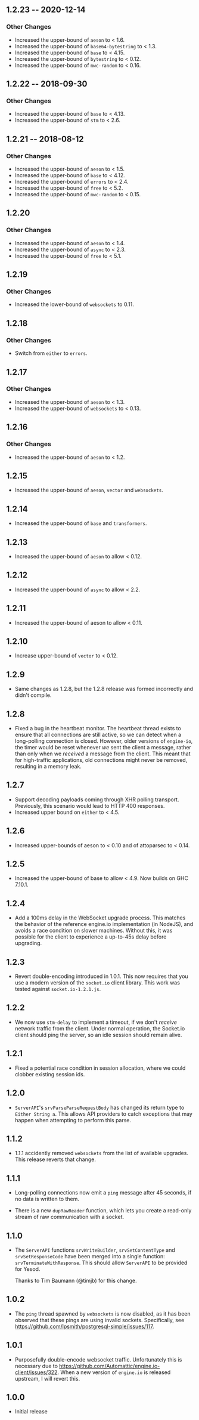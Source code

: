 ## 1.2.23 -- 2020-12-14

### Other Changes

* Increased the upper-bound of `aeson` to < 1.6.
* Increased the upper-bound of `base64-bytestring` to < 1.3.
* Increased the upper-bound of `base` to < 4.15.
* Increased the upper-bound of `bytestring` to < 0.12.
* Increased the upper-bound of `mwc-random` to < 0.16.

## 1.2.22 -- 2018-09-30

### Other Changes

* Increased the upper-bound of `base` to < 4.13.
* Increased the upper-bound of `stm` to < 2.6.

## 1.2.21 -- 2018-08-12

### Other Changes

* Increased the upper-bound of `aeson` to < 1.5.
* Increased the upper-bound of `base` to < 4.12.
* Increased the upper-bound of `errors` to < 2.4.
* Increased the upper-bound of `free` to < 5.2.
* Increased the upper-bound of `mwc-random` to < 0.15.

## 1.2.20

### Other Changes

* Increased the upper-bound of `aeson` to < 1.4.
* Increased the upper-bound of `async` to < 2.3.
* Increased the upper-bound of `free` to < 5.1.

## 1.2.19

### Other Changes

* Increased the lower-bound of `websockets` to 0.11.

## 1.2.18

### Other Changes

* Switch from `either` to `errors`.

## 1.2.17

### Other Changes

* Increased the upper-bound of `aeson` to < 1.3.
* Increased the upper-bound of `websockets` to < 0.13.

## 1.2.16

### Other Changes

* Increased the upper-bound of `aeson` to < 1.2.

## 1.2.15

* Increased the upper-bound of `aeson`, `vector` and `websockets`.

## 1.2.14

* Increased the upper-bound of `base` and `transformers`.

## 1.2.13

* Increased the upper-bound of `aeson` to allow < 0.12.

## 1.2.12

* Increased the upper-bound of `async` to allow < 2.2.

## 1.2.11

* Increased the upper-bound of aeson to allow < 0.11.

## 1.2.10

* Increase upper-bound of `vector` to < 0.12.

## 1.2.9

* Same changes as 1.2.8, but the 1.2.8 release was formed incorrectly and didn't
  compile.

## 1.2.8

* Fixed a bug in the heartbeat monitor. The heartbeat thread exists to ensure
  that all connections are still active, so we can detect when a long-polling
  connection is closed. However, older versions of `engine-io`, the timer would
  be reset whenever *we* sent the client a message, rather than only when we
  *received* a message from the client. This meant that for high-traffic
  applications, old connections might never be removed, resulting in a memory
  leak.

## 1.2.7

* Support decoding payloads coming through XHR polling transport.
  Previously, this scenario would lead to HTTP 400 responses.
* Increased upper bound on `either` to < 4.5.

## 1.2.6

* Increased upper-bounds of aeson to < 0.10 and of attoparsec to < 0.14.

## 1.2.5

* Increased the upper-bound of base to allow < 4.9. Now builds on
  GHC 7.10.1.

## 1.2.4

* Add a 100ms delay in the WebSocket upgrade process. This matches the
  behavior of the reference engine.io implementation (in NodeJS), and
  avoids a race condition on slower machines. Without this, it was
  possible for the client to experience a up-to-45s delay before
  upgrading.

## 1.2.3

* Revert double-encoding introduced in 1.0.1. This now requires that you
  use a modern version of the `socket.io` client library. This work was
  tested against `socket.io-1.2.1.js`.

## 1.2.2

* We now use `stm-delay` to implement a timeout, if we don't *receive*
  network traffic from the client. Under normal operation, the Socket.io
  client should ping the server, so an idle session should remain alive.

## 1.2.1

* Fixed a potential race condition in session allocation, where we could
  clobber existing session ids.

## 1.2.0

* `ServerAPI`'s `srvParseParseRequestBody` has changed its return type to
  `Either String a`. This allows API providers to catch exceptions that may
  happen when attempting to perform this parse.

## 1.1.2

* 1.1.1 accidently removed `websockets` from the list of available upgrades.
  This release reverts that change.

## 1.1.1

* Long-polling connections now emit a `ping` message after 45 seconds, if no
  data is written to them.

* There is a new `dupRawReader` function, which lets you create a read-only
  stream of raw communication with a socket.

## 1.1.0

* The `ServerAPI` functions `srvWriteBuilder`, `srvSetContentType` and
  `srvSetResponseCode` have been merged into a single function:
  `srvTerminateWithResponse`. This should allow `ServerAPI` to be provided for
  Yesod.

  Thanks to Tim Baumann (@timjb) for this change.

## 1.0.2

* The `ping` thread spawned by `websockets` is now disabled, as it has been
  observed that these pings are using invalid sockets. Specifically, see
  https://github.com/lpsmith/postgresql-simple/issues/117.

## 1.0.1

* Purposefully double-encode websocket traffic. Unfortunately this is necessary
  due to https://github.com/Automattic/engine.io-client/issues/322. When a new
  version of `engine.io` is released upstream, I will revert this.

## 1.0.0

* Initial release
